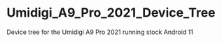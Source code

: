 # Umidigi_A9_Pro_2021_Device_Tree

Device tree for the Umidigi A9 Pro 2021 running stock Android 11
